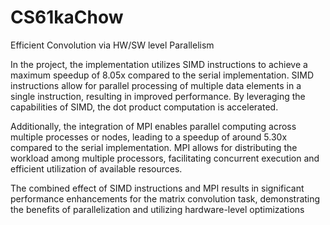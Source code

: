 # CS61kaChow
Efficient Convolution via HW/SW level Parallelism

In the project, the implementation utilizes SIMD instructions to achieve a maximum speedup of 8.05x compared to the serial implementation. SIMD instructions allow for parallel processing of multiple data elements in a single instruction, resulting in improved performance. By leveraging the capabilities of SIMD, the dot product computation is accelerated.

Additionally, the integration of MPI enables parallel computing across multiple processes or nodes, leading to a speedup of around 5.30x compared to the serial implementation. MPI allows for distributing the workload among multiple processors, facilitating concurrent execution and efficient utilization of available resources.

The combined effect of SIMD instructions and MPI results in significant performance enhancements for the matrix convolution task, demonstrating the benefits of parallelization and utilizing hardware-level optimizations
